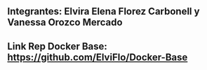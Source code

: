 ## Integrantes: Elvira Elena Florez Carbonell y Vanessa Orozco Mercado
## Link Rep Docker Base: https://github.com/ElviFlo/Docker-Base
